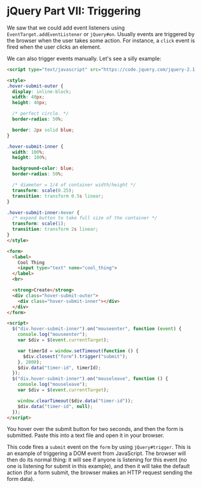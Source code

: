 # jQuery Part VII: Triggering

We saw that we could add event listeners using
`EventTarget.addEventListener` or `jQuery#on`. Usually events are
triggered by the browser when the user takes some action. For
instance, a `click` event is fired when the user clicks an element.

We can also trigger events manually. Let's see a silly example:

```html
<script type="text/javascript" src="https://code.jquery.com/jquery-2.1.1.js"></script>

<style>
.hover-submit-outer {
  display: inline-block;
  width: 40px;
  height: 40px;

  /* perfect circle. */
  border-radius: 50%;

  border: 2px solid blue;
}

.hover-submit-inner {
  width: 100%;
  height: 100%;

  background-color: blue;
  border-radius: 50%;

  /* diameter = 1/4 of container width/height */
  transform: scale(0.25);
  transition: transform 0.5s linear;
}

.hover-submit-inner:hover {
  /* expand button to take full size of the container */
  transform: scale(1);
  transition: transform 2s linear;
}
</style>

<form>
  <label>
    Cool Thing
    <input type="text" name="cool_thing">
  </label>
  <br>

  <strong>Create</strong>
  <div class="hover-submit-outer">
    <div class="hover-submit-inner"></div>
  </div>
</form>

<script>
  $("div.hover-submit-inner").on("mouseenter", function (event) {
    console.log("mouseenter");
    var $div = $(event.currentTarget);

    var timerId = window.setTimeout(function () {
      $div.closest("form").trigger("submit");
    }, 2000);
    $div.data("timer-id", timerId);
  });
  $("div.hover-submit-inner").on("mouseleave", function () {
    console.log("mouseleave");
    var $div = $(event.currentTarget);

    window.clearTimeout($div.data("timer-id"));
    $div.data("timer-id", null);
  });
</script>
```

You hover over the submit button for two seconds, and then the form is
submitted. Paste this into a text file and open it in your browser.

This code fires a `submit` event on the `form` by using
`jQuery#trigger`. This is an example of triggering a DOM event from
JavaScript. The browser will then do its normal thing: it will see if
anyone is listening for this event (no one is listening for submit in
this example), and then it will take the default action (for a form
submit, the browser makes an HTTP request sending the form data).
